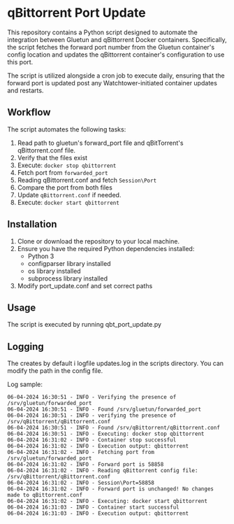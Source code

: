 # qBittorrent Port Update

This repository contains a Python script designed to automate the integration between Gluetun and qBittorrent Docker containers. Specifically, the script fetches the forward port number from the Gluetun container's config location and updates the qBittorrent container's configuration to use this port.

The script is utilized alongside a cron job to execute daily, ensuring that the forward port is updated post any Watchtower-initiated container updates and restarts.

## Workflow
The script automates the following tasks:

1. Read path to gluetun's forward_port file and qBitTorrent's qBittorrent.conf file.
2. Verify that the files exist
3. Execute: `docker stop qbittorrent`
4. Fetch port from `forwarded_port`
5. Reading qBittorrent.conf and fetch `Session\Port`
6. Compare the port from both files
7. Update `qBittorrent.conf` if needed.
8. Execute: `docker start qbittorrent`


## Installation

1. Clone or download the repository to your local machine.
2. Ensure you have the required Python dependencies installed:
    - Python 3 
    - configparser library installed 
    - os library installed 
    - subprocess library installed
3. Modify port_update.conf and set correct paths


## Usage 
The script is executed by running qbt_port_update.py

## Logging
The creates by default i logfile updates.log in the scripts directory. You can modify the path in the config file. 

Log sample: 
```
06-04-2024 16:30:51 - INFO - Verifying the presence of /srv/gluetun/forwarded_port
06-04-2024 16:30:51 - INFO - Found /srv/gluetun/forwarded_port
06-04-2024 16:30:51 - INFO - verifying the presence of /srv/qBittorrent/qBittorrent.conf
06-04-2024 16:30:51 - INFO - Found /srv/qBittorrent/qBittorrent.conf
06-04-2024 16:30:51 - INFO - Executing: docker stop qbittorrent
06-04-2024 16:31:02 - INFO - Container stop successful
06-04-2024 16:31:02 - INFO - Execution output: qbittorrent
06-04-2024 16:31:02 - INFO - Fetching port from /srv/gluetun/forwarded_port
06-04-2024 16:31:02 - INFO - Forward port is 58858
06-04-2024 16:31:02 - INFO - Reading qBittorrent config file: /srv/qBittorrent/qBittorrent.conf
06-04-2024 16:31:02 - INFO - Session\Port=58858
06-04-2024 16:31:02 - INFO - Forward port is unchanged! No changes made to qBittorrent.conf
06-04-2024 16:31:02 - INFO - Executing: docker start qbittorrent
06-04-2024 16:31:03 - INFO - Container start successful
06-04-2024 16:31:03 - INFO - Execution output: qbittorrent
```
